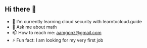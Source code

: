 ## Hi there 👋


- 🌱 I’m currently learning cloud security with learntocloud.guide
- 💬 Ask me about math
- 📫 How to reach me: aamgonz@gmail.com
- ⚡ Fun fact: I am looking for my very first job

